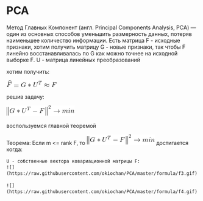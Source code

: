 # PCA

Метод Главных Компонент (англ. Principal Components Analysis, PCA) — один из основных способов уменьшить размерность данных, потеряв наименьшее количество информации.
Есть матрица F - исходные признаки, хотим получить матрицу G - новые признаки, так чтобы F линейно восстанавливалась по G как можно точнее на исходной выборке F.
U - матрица линейных преобразований

хотим получить: 

![](https://raw.githubusercontent.com/okiochan/PCA/master/formula/f1.gif)

решив задачу:

![](https://raw.githubusercontent.com/okiochan/PCA/master/formula/f2.gif)

воспользуемся главной теоремой

Теорема:
    Если m <= rank F, то
    ![](https://raw.githubusercontent.com/okiochan/PCA/master/formula/f2.gif)
    достигается когда: 
    
    U - собственные вектора ковариационной матрицы F:
    ![](https://raw.githubusercontent.com/okiochan/PCA/master/formula/f3.gif)
    
    ![](https://raw.githubusercontent.com/okiochan/PCA/master/formula/f4.gif)
    